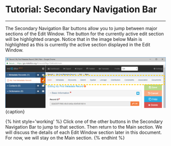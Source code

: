 # Tutorial: Secondary Navigation Bar
---

The <span class="md-window">Secondary Navigation Bar</span> buttons allow you to jump between major sections of the <span class="md-window">Edit Window</span>.  The button for the currently active edit section will be highlighted orange.  Notice that in the image below <span class="md-section">Main</span> is highlighted as this is currently the active section displayed in the <span class="md-window">Edit Window</span>.  

![The Secondary Navigation Bar](/assets/tutorial/secondary-nav.png){caption}

{% hint style='working' %}
  Click one of the other buttons in the <span class="md-window">Secondary Navigation Bar</span> to jump to that section.  Then return to the <span class="md-section">Main</span> section.  We will discuss the details of each <span class="md-window">Edit Window</span> section later in this document.  For now, we will stay on the <span class="md-section">Main</span> section.
{% endhint %}